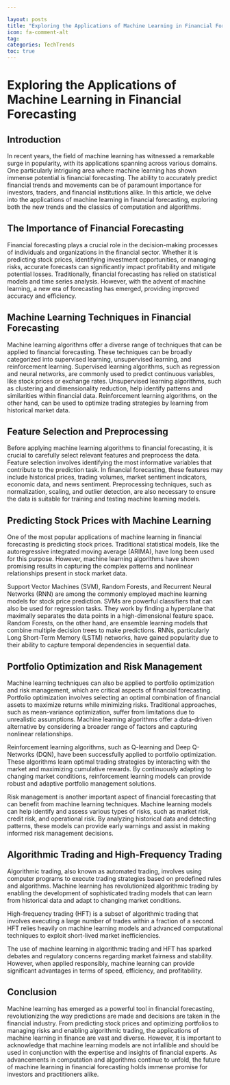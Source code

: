 ```yaml
---

layout: posts
title: "Exploring the Applications of Machine Learning in Financial Forecasting"
icon: fa-comment-alt
tag:      
categories: TechTrends
toc: true
---
```




# Exploring the Applications of Machine Learning in Financial Forecasting

## Introduction

In recent years, the field of machine learning has witnessed a remarkable surge in popularity, with its applications spanning across various domains. One particularly intriguing area where machine learning has shown immense potential is financial forecasting. The ability to accurately predict financial trends and movements can be of paramount importance for investors, traders, and financial institutions alike. In this article, we delve into the applications of machine learning in financial forecasting, exploring both the new trends and the classics of computation and algorithms.

## The Importance of Financial Forecasting

Financial forecasting plays a crucial role in the decision-making processes of individuals and organizations in the financial sector. Whether it is predicting stock prices, identifying investment opportunities, or managing risks, accurate forecasts can significantly impact profitability and mitigate potential losses. Traditionally, financial forecasting has relied on statistical models and time series analysis. However, with the advent of machine learning, a new era of forecasting has emerged, providing improved accuracy and efficiency.

## Machine Learning Techniques in Financial Forecasting

Machine learning algorithms offer a diverse range of techniques that can be applied to financial forecasting. These techniques can be broadly categorized into supervised learning, unsupervised learning, and reinforcement learning. Supervised learning algorithms, such as regression and neural networks, are commonly used to predict continuous variables, like stock prices or exchange rates. Unsupervised learning algorithms, such as clustering and dimensionality reduction, help identify patterns and similarities within financial data. Reinforcement learning algorithms, on the other hand, can be used to optimize trading strategies by learning from historical market data.

## Feature Selection and Preprocessing

Before applying machine learning algorithms to financial forecasting, it is crucial to carefully select relevant features and preprocess the data. Feature selection involves identifying the most informative variables that contribute to the prediction task. In financial forecasting, these features may include historical prices, trading volumes, market sentiment indicators, economic data, and news sentiment. Preprocessing techniques, such as normalization, scaling, and outlier detection, are also necessary to ensure the data is suitable for training and testing machine learning models.

## Predicting Stock Prices with Machine Learning

One of the most popular applications of machine learning in financial forecasting is predicting stock prices. Traditional statistical models, like the autoregressive integrated moving average (ARIMA), have long been used for this purpose. However, machine learning algorithms have shown promising results in capturing the complex patterns and nonlinear relationships present in stock market data.

Support Vector Machines (SVM), Random Forests, and Recurrent Neural Networks (RNN) are among the commonly employed machine learning models for stock price prediction. SVMs are powerful classifiers that can also be used for regression tasks. They work by finding a hyperplane that maximally separates the data points in a high-dimensional feature space. Random Forests, on the other hand, are ensemble learning models that combine multiple decision trees to make predictions. RNNs, particularly Long Short-Term Memory (LSTM) networks, have gained popularity due to their ability to capture temporal dependencies in sequential data.

## Portfolio Optimization and Risk Management

Machine learning techniques can also be applied to portfolio optimization and risk management, which are critical aspects of financial forecasting. Portfolio optimization involves selecting an optimal combination of financial assets to maximize returns while minimizing risks. Traditional approaches, such as mean-variance optimization, suffer from limitations due to unrealistic assumptions. Machine learning algorithms offer a data-driven alternative by considering a broader range of factors and capturing nonlinear relationships.

Reinforcement learning algorithms, such as Q-learning and Deep Q-Networks (DQN), have been successfully applied to portfolio optimization. These algorithms learn optimal trading strategies by interacting with the market and maximizing cumulative rewards. By continuously adapting to changing market conditions, reinforcement learning models can provide robust and adaptive portfolio management solutions.

Risk management is another important aspect of financial forecasting that can benefit from machine learning techniques. Machine learning models can help identify and assess various types of risks, such as market risk, credit risk, and operational risk. By analyzing historical data and detecting patterns, these models can provide early warnings and assist in making informed risk management decisions.

## Algorithmic Trading and High-Frequency Trading

Algorithmic trading, also known as automated trading, involves using computer programs to execute trading strategies based on predefined rules and algorithms. Machine learning has revolutionized algorithmic trading by enabling the development of sophisticated trading models that can learn from historical data and adapt to changing market conditions.

High-frequency trading (HFT) is a subset of algorithmic trading that involves executing a large number of trades within a fraction of a second. HFT relies heavily on machine learning models and advanced computational techniques to exploit short-lived market inefficiencies.

The use of machine learning in algorithmic trading and HFT has sparked debates and regulatory concerns regarding market fairness and stability. However, when applied responsibly, machine learning can provide significant advantages in terms of speed, efficiency, and profitability.

## Conclusion

Machine learning has emerged as a powerful tool in financial forecasting, revolutionizing the way predictions are made and decisions are taken in the financial industry. From predicting stock prices and optimizing portfolios to managing risks and enabling algorithmic trading, the applications of machine learning in finance are vast and diverse. However, it is important to acknowledge that machine learning models are not infallible and should be used in conjunction with the expertise and insights of financial experts. As advancements in computation and algorithms continue to unfold, the future of machine learning in financial forecasting holds immense promise for investors and practitioners alike.